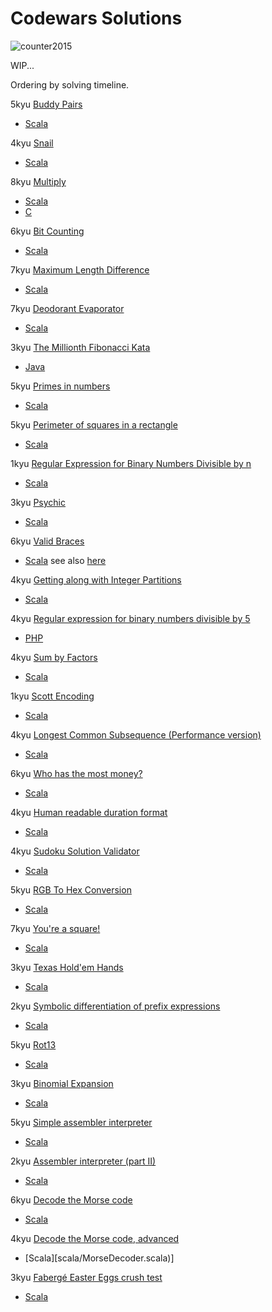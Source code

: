 # Codewars Solutions

![counter2015](https://www.codewars.com/users/counter2015/badges/large)

WIP...

Ordering by solving timeline.

5kyu [Buddy Pairs](https://www.codewars.com/kata/59ccf051dcc4050f7800008f) 
 - [Scala](scala/BuddyPairs.scala)
 
4kyu [Snail](https://www.codewars.com/kata/521c2db8ddc89b9b7a0000c1) 
 - [Scala](scala/Snail.scala)

8kyu [Multiply](https://www.codewars.com/kata/50654ddff44f800200000004) 
 - [Scala](scala/Multiply.scala)
 - [C](c/Multiply.c)
 
6kyu [Bit Counting](https://www.codewars.com/kata/526571aae218b8ee490006f4) 
 - [Scala](scala/BitCounting.scala)
 
7kyu [Maximum Length Difference](https://www.codewars.com/kata/5663f5305102699bad000056) 
 - [Scala](scala/MaximunLengthDifference.scala)
 
7kyu [Deodorant Evaporator](https://www.codewars.com/kata/5506b230a11c0aeab3000c1f) 
 - [Scala](scala/DeodorantEvaporator.scala)
 
3kyu [The Millionth Fibonacci Kata](https://www.codewars.com/kata/53d40c1e2f13e331fc000c26) 
 - [Java](java/Fibonacci.java)
 
5kyu [Primes in numbers](https://www.codewars.com/kata/54d512e62a5e54c96200019e) 
 - [Scala](scala/DeodorantEvaporator.scala)
 
5kyu [Perimeter of squares in a rectangle](https://www.codewars.com/kata/559a28007caad2ac4e000083) 
 - [Scala](scala/SquaresPerimeter.scala)
 
1kyu [Regular Expression for Binary Numbers Divisible by n](https://www.codewars.com/kata/5993c1d917bc97d05d000068) 
 - [Scala](scala/RegualExpressionDivisibleN.scala)
 
3kyu [Psychic](https://www.codewars.com/kata/54bd79a7956834e767001357) 
 - [Scala](scala/Psychic.scala)
 
6kyu [Valid Braces](https://www.codewars.com/kata/5277c8a221e209d3f6000b56) 
 - [Scala](scala/ValidBraces.scala) 
 see also [here](https://github.com/counter2015/LeetCodeScala/blob/master/src/main/scala/algorithms/medium/string/ValidParentheses.scala)
 
4kyu [Getting along with Integer Partitions](https://www.codewars.com/kata/55cf3b567fc0e02b0b00000b) 
 - [Scala](scala/IntPart.scala) 
 
4kyu [Regular expression for binary numbers divisible by 5](https://www.codewars.com/kata/5647c3858d4acbbe550000ad/solutions/php)
 - [PHP](php/Div5.php)
 
4kyu [Sum by Factors](https://www.codewars.com/kata/54d496788776e49e6b00052f/train/scala)
  - [Scala](scala/SumOfDivided.scala)

1kyu [Scott Encoding](https://www.codewars.com/kata/59c132fb70a3b7efd3000024) 
 - [Scala](scala/Scott.scala)
 
4kyu [Longest Common Subsequence (Performance version)](https://www.codewars.com/kata/longest-common-subsequence-performance-version)
 - [Scala](scala/Lcs.scala)
 
6kyu [Who has the most money?](https://www.codewars.com/kata/who-has-the-most-money/)
 - [Scala](scala/StudentsRank.scala)
 
4kyu [Human readable duration format](https://www.codewars.com/kata/52742f58faf5485cae000b9a/)
 - [Scala](scala/HumanTime.scala)

4kyu [Sudoku Solution Validator](https://www.codewars.com/kata/529bf0e9bdf7657179000008)
 - [Scala](scala/Sudoku.scala)
 
5kyu [RGB To Hex Conversion](https://www.codewars.com/kata/513e08acc600c94f01000001/)
 - [Scala](scala/RGB.scala)

7kyu [You're a square!](https://www.codewars.com/kata/54c27a33fb7da0db0100040e)
 - [Scala](scala/RGB.scala)

3kyu [Texas Hold'em Hands](https://www.codewars.com/kata/524c74f855025e2495000262)
 - [Scala](scala/Poker.scala)

2kyu [Symbolic differentiation of prefix expressions](https://www.codewars.com/kata/584daf7215ac503d5a0001ae)
 - [Scala](scala/PrefixDiff.scala)

5kyu [Rot13](https://www.codewars.com/kata/530e15517bc88ac656000716)
 - [Scala](scala/rot13.scala)

3kyu [Binomial Expansion](https://www.codewars.com/kata/540d0fdd3b6532e5c3000b5b)
 - [Scala](scala/BinomialExpansion.scala)

5kyu [Simple assembler interpreter](https://www.codewars.com/kata/58e24788e24ddee28e000053)
 - [Scala](scala/SimpleAssembler.scala)

2kyu [Assembler interpreter (part II)](https://www.codewars.com/kata/58e61f3d8ff24f774400002c)
 - [Scala](scala/AssemblerInterpreter.scala)

6kyu [Decode the Morse code](https://www.codewars.com/kata/54b724efac3d5402db00065e)
 - [Scala](scala/MorseDecoder.scala)

4kyu [Decode the Morse code, advanced](https://www.codewars.com/kata/54b72c16cd7f5154e9000457/)
 - [Scala][scala/MorseDecoder.scala)]

3kyu [Fabergé Easter Eggs crush test](https://www.codewars.com/kata/54cb771c9b30e8b5250011d4/)
 - [Scala](scala/Faberge.scala)